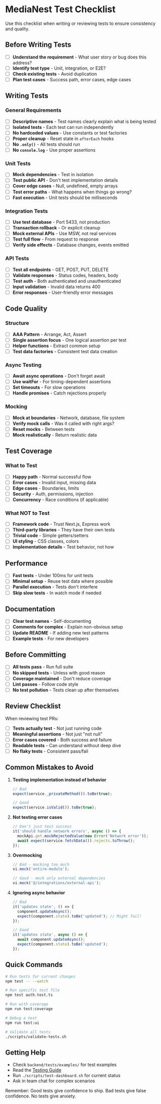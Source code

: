 # MediaNest Test Checklist

Use this checklist when writing or reviewing tests to ensure consistency and quality.

## Before Writing Tests

- [ ] **Understand the requirement** - What user story or bug does this address?
- [ ] **Identify test type** - Unit, integration, or E2E?
- [ ] **Check existing tests** - Avoid duplication
- [ ] **Plan test cases** - Success path, error cases, edge cases

## Writing Tests

### General Requirements

- [ ] **Descriptive names** - Test names clearly explain what is being tested
- [ ] **Isolated tests** - Each test can run independently
- [ ] **No hardcoded values** - Use constants or test factories
- [ ] **Proper cleanup** - Reset state in `afterEach` hooks
- [ ] **No `.only()`** - All tests should run
- [ ] **No `console.log`** - Use proper assertions

### Unit Tests

- [ ] **Mock dependencies** - Test in isolation
- [ ] **Test public API** - Don't test implementation details
- [ ] **Cover edge cases** - Null, undefined, empty arrays
- [ ] **Test error paths** - What happens when things go wrong?
- [ ] **Fast execution** - Unit tests should be milliseconds

### Integration Tests

- [ ] **Use test database** - Port 5433, not production
- [ ] **Transaction rollback** - Or explicit cleanup
- [ ] **Mock external APIs** - Use MSW, not real services
- [ ] **Test full flow** - From request to response
- [ ] **Verify side effects** - Database changes, events emitted

### API Tests

- [ ] **Test all endpoints** - GET, POST, PUT, DELETE
- [ ] **Validate responses** - Status codes, headers, body
- [ ] **Test auth** - Both authenticated and unauthenticated
- [ ] **Input validation** - Invalid data returns 400
- [ ] **Error responses** - User-friendly error messages

## Code Quality

### Structure

- [ ] **AAA Pattern** - Arrange, Act, Assert
- [ ] **Single assertion focus** - One logical assertion per test
- [ ] **Helper functions** - Extract common setup
- [ ] **Test data factories** - Consistent test data creation

### Async Testing

- [ ] **Await async operations** - Don't forget await
- [ ] **Use waitFor** - For timing-dependent assertions
- [ ] **Set timeouts** - For slow operations
- [ ] **Handle promises** - Catch rejections properly

### Mocking

- [ ] **Mock at boundaries** - Network, database, file system
- [ ] **Verify mock calls** - Was it called with right args?
- [ ] **Reset mocks** - Between tests
- [ ] **Mock realistically** - Return realistic data

## Test Coverage

### What to Test

- [ ] **Happy path** - Normal successful flow
- [ ] **Error cases** - Invalid input, missing data
- [ ] **Edge cases** - Boundaries, limits
- [ ] **Security** - Auth, permissions, injection
- [ ] **Concurrency** - Race conditions (if applicable)

### What NOT to Test

- [ ] **Framework code** - Trust Next.js, Express work
- [ ] **Third-party libraries** - They have their own tests
- [ ] **Trivial code** - Simple getters/setters
- [ ] **UI styling** - CSS classes, colors
- [ ] **Implementation details** - Test behavior, not how

## Performance

- [ ] **Fast tests** - Under 100ms for unit tests
- [ ] **Minimal setup** - Reuse test data where possible
- [ ] **Parallel execution** - Tests don't interfere
- [ ] **Skip slow tests** - In watch mode if needed

## Documentation

- [ ] **Clear test names** - Self-documenting
- [ ] **Comments for complex** - Explain non-obvious setup
- [ ] **Update README** - If adding new test patterns
- [ ] **Example tests** - For new developers

## Before Committing

- [ ] **All tests pass** - Run full suite
- [ ] **No skipped tests** - Unless with good reason
- [ ] **Coverage maintained** - Don't reduce coverage
- [ ] **Lint passes** - Follow code style
- [ ] **No test pollution** - Tests clean up after themselves

## Review Checklist

When reviewing test PRs:

- [ ] **Tests actually test** - Not just running code
- [ ] **Meaningful assertions** - Not just "not null"
- [ ] **Error cases covered** - Both success and failure
- [ ] **Readable tests** - Can understand without deep dive
- [ ] **No flaky tests** - Consistent pass/fail

## Common Mistakes to Avoid

1. **Testing implementation instead of behavior**

   ```typescript
   // Bad
   expect(service._privateMethod()).toBe(true);

   // Good
   expect(service.isValid()).toBe(true);
   ```

2. **Not testing error cases**

   ```typescript
   // Don't just test success
   it('should handle network errors', async () => {
     mockApi.get.mockRejectedValue(new Error('Network error'));
     await expect(service.fetchData()).rejects.toThrow();
   });
   ```

3. **Overmocking**

   ```typescript
   // Bad - mocking too much
   vi.mock('entire-module');

   // Good - mock only external dependencies
   vi.mock('@/integrations/external-api');
   ```

4. **Ignoring async behavior**

   ```typescript
   // Bad
   it('updates state', () => {
     component.updateAsync();
     expect(component.state).toBe('updated'); // Might fail!
   });

   // Good
   it('updates state', async () => {
     await component.updateAsync();
     expect(component.state).toBe('updated');
   });
   ```

## Quick Commands

```bash
# Run tests for current changes
npm test -- --watch

# Run specific test file
npm test auth.test.ts

# Run with coverage
npm run test:coverage

# Debug a test
npm run test:ui

# Validate all tests
./scripts/validate-tests.sh
```

## Getting Help

- Check `backend/tests/examples/` for test examples
- Read the [Testing Guide](TESTING.md)
- Run `./scripts/test-dashboard.sh` for current status
- Ask in team chat for complex scenarios

Remember: Good tests give confidence to ship. Bad tests give false confidence. No tests give anxiety.
